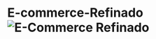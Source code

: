 # E-commerce-Refinado![E-Commerce Refinado](https://user-images.githubusercontent.com/31481414/187822934-92ec942f-6c14-4bf4-abe6-476a4772f72b.png)
